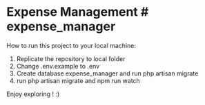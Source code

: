 # Expense Management # expense_manager

 How to run this project to your local machine:

 1. Replicate the repository to local folder
 2. Change .env.example to .env
 3. Create database expense_manager and run php artisan migrate
 4. run php artisan migrate and npm run watch

 Enjoy exploring ! :)
